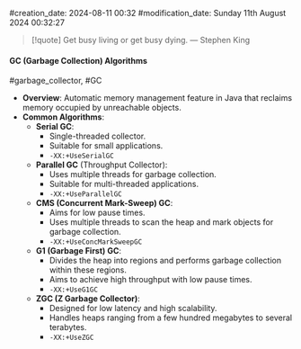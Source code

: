 #creation_date:  2024-08-11 00:32
#modification_date: Sunday 11th August 2024 00:32:27
> [!quote] Get busy living or get busy dying.
> — Stephen King
#### GC (Garbage Collection) Algorithms
#garbage_collector, #GC
- **Overview**: Automatic memory management feature in Java that reclaims memory occupied by unreachable objects.
- **Common Algorithms**:
  - **Serial GC**:
    - Single-threaded collector.
    - Suitable for small applications.
    - `-XX:+UseSerialGC`
  - **Parallel GC** (Throughput Collector):
    - Uses multiple threads for garbage collection.
    - Suitable for multi-threaded applications.
    - `-XX:+UseParallelGC`
  - **CMS (Concurrent Mark-Sweep) GC**:
    - Aims for low pause times.
    - Uses multiple threads to scan the heap and mark objects for garbage collection.
    - `-XX:+UseConcMarkSweepGC`
  - **G1 (Garbage First) GC**:
    - Divides the heap into regions and performs garbage collection within these regions.
    - Aims to achieve high throughput with low pause times.
    - `-XX:+UseG1GC`
  - **ZGC (Z Garbage Collector)**:
    - Designed for low latency and high scalability.
    - Handles heaps ranging from a few hundred megabytes to several terabytes.
    - `-XX:+UseZGC`
